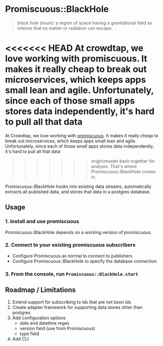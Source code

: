 # Promiscuous::BlackHole

> *black hole* (noun): a region of space having a gravitational field so intense that no matter or
> radiation can escape.

<<<<<<< HEAD
At crowdtap, we love working with promiscuous. It makes it really cheap to break out
microservices, which keeps apps small lean and agile. Unfortunately, since each
of those small apps stores data independently, it's hard to pull all that data
=======
At Crowdtap, we love working with [promiscuous](https://github.com/promiscuous-io/promiscuous).
It makes it really cheap to break out microservices, which keeps apps small lean and agile.
Unfortunately, since each of those small apps stores data independently, it's hard to pull all that data
>>>>>>> origin/master
back together for analysis. That's where Promiscuous::BlackHole comes in.

Promiscuous::BlackHole hooks into existing data streams, automatically
extracts all published data, and stores that data in a postgres database.

Usage
--------------------
### 1. Install and use promiscuous
Promiscuous::BlackHole depends on a working version of promiscuous.

### 2. Connect to your existing promiscuous subscribers
 - Configure Promiscuous as normal to connect to publishers
 - Configure Promiscuous::BlackHole to specify the database connection

### 3. From the console, run `Promiscuous::BlackHole.start`

Roadmap / Limitations
--------------------
1. Extend support for subscribing to ids that are not bson ids
2. Create adapter framework for supporting data stores other than postgres
3. Add configuration options
   - date and datetime regex
   - version field (use from Promiscuous)
   - type field
4. Add CLI
